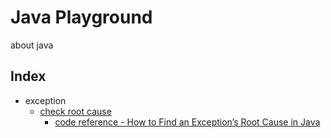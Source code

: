 # Java Playground

about java

## Index

- exception
  - [check root cause](https://github.com/beaniejoy/java-playground/blob/main/src/main/java/io/beaniejoy/exception/throwable/AgeCalculator.java)
    - [code reference - How to Find an Exception’s Root Cause in Java](https://www.baeldung.com/java-exception-root-cause)
